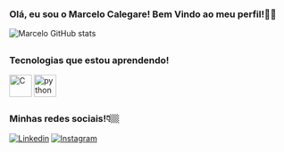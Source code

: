 ### Olá, eu sou o Marcelo Calegare! Bem Vindo ao meu perfil!👋🏼

![Marcelo GitHub stats](https://github-readme-stats.vercel.app/api?username=marcelocalegare&show_icons=true&theme=omni)

##

### Tecnologias que estou aprendendo!
<div style="display: inline_block">
    <img align="center" alt="C" heigth="30" width="40" src="https://cdn.jsdelivr.net/gh/devicons/devicon@latest/icons/c/c-original.svg">  
    <img align="center" alt="python" heigth="30" width="40" src="https://cdn.jsdelivr.net/gh/devicons/devicon@latest/icons/python/python-original.svg">
</div>

##

### Minhas redes sociais!👇🏼
[![Linkedin](https://img.shields.io/badge/LinkedIn-0077B5?style=for-the-badge&logo=linkedin&logoColor=white)](https://www.linkedin.com/in/marcelo-calegare)
[![Instagram](https://img.shields.io/badge/Instagram-E4405F?style=for-the-badge&logo=instagram&logoColor=white)](https://www.instagram.com/marcelocalegare/)


